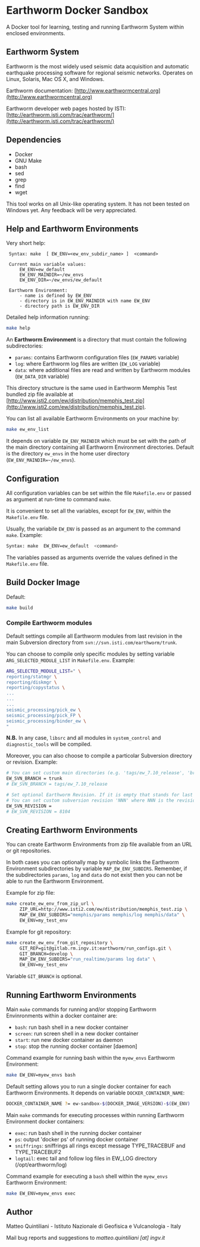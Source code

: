 # Earthworm Docker Sandbox

A Docker tool for learning, testing and running Earthworm System within enclosed environments.

## Earthworm System

Earthworm is the most widely used seismic data acquisition and automatic earthquake processing software for regional seismic networks. Operates on Linux, Solaris, Mac OS X, and Windows.

Earthworm documentation: [http://www.earthwormcentral.org](http://www.earthwormcentral.org)

Earthworm developer web pages hosted by ISTI: [http://earthworm.isti.com/trac/earthworm/](http://earthworm.isti.com/trac/earthworm/)

## Dependencies

  - Docker
  - GNU Make
  - bash
  - sed
  - grep
  - find
  - wget

This tool works on all Unix-like operating system. It has not been tested on Windows yet. Any feedback will be very appreciated.

## Help and Earthworm Environments

Very short help:

```
 Syntax: make  [ EW_ENV=<ew_env_subdir_name> ]  <command>

 Current main variable values:
     EW_ENV=ew_default
     EW_ENV_MAINDIR=~/ew_envs
     EW_ENV_DIR=~/ew_envs/ew_default

 Earthworm Environment:
     - name is defined by EW_ENV
     - directory is in EW_ENV_MAINDIR with name EW_ENV
     - directory path is EW_ENV_DIR
```

Detailed help information running:

```sh
make help
```

An **Earthworm Environment** is a directory that must contain the following subdirectories:

  - `params`: contains Earthworm configuration files (`EW_PARAMS` variable)
  - `log`: where Earthworm log files are written (`EW_LOG` variable)
  - `data`: where additional files are read and written by Earthworm modules (`EW_DATA_DIR` variable)

This directory structure is the same used in Earthworm Memphis Test bundled zip file available at [http://www.isti2.com/ew/distribution/memphis_test.zip](http://www.isti2.com/ew/distribution/memphis_test.zip).

You can list all available Earthworm Environments on your machine by:

```sh
make ew_env_list
```

It depends on variable `EW_ENV_MAINDIR` which must be set with the path of the main directory containing all Earthworm Environment directories. Default is the directory `ew_envs` in the home user directory (`EW_ENV_MAINDIR=~/ew_envs`).


## Configuration

All configuration variables can be set within the file `Makefile.env` or passed as argument at run-time to command `make`.

It is convenient to set all the variables, except for `EW_ENV`, within the `Makefile.env` file.

Usually, the variabile `EW_ENV` is passed as an argument to the command `make`. Example:

```sh
Syntax: make  EW_ENV=ew_default  <command>
```

The variables passed as arguments override the values defined in the `Makefile.env` file.

## Build Docker Image

Default:

```sh
make build
```

### Compile Earthworm modules

Default settings compile all Earthworm modules from last revision in the main Subversion directory from `svn://svn.isti.com/earthworm/trunk`.

You can choose to compile only specific modules by setting variable `ARG_SELECTED_MODULE_LIST` in `Makefile.env`. Example:

```sh
ARG_SELECTED_MODULE_LIST=" \
reporting/statmgr \
reporting/diskmgr \
reporting/copystatus \
...
...
...
seismic_processing/pick_ew \
seismic_processing/pick_FP \
seismic_processing/binder_ew \
"
```

**N.B.** In any case, `libsrc` and all modules in `system_control` and `diagnostic_tools` will be compiled.

Moreover, you can also choose to compile a particolar Subversion directory or revision. Example:

```sh
# You can set custom main directories (e.g. 'tags/ew_7.10_release', 'branches/cosmos', etc.)
EW_SVN_BRANCH = trunk
# EW_SVN_BRANCH = tags/ew_7.10_release

# Set optional Earthworm Revision. If it is empty that stands for last revision of the EW_SVN_BRANCH
# You can set custom subversion revision 'NNN' where NNN is the revision number
EW_SVN_REVISION =
# EW_SVN_REVISION = 8104
```

## Creating Earthworm Environments

You can create Earthworm Environments from zip file available from an URL or git repositories.

In both cases you can optionally map by symbolic links the Earthworm Environment subdirectories by variable `MAP_EW_ENV_SUBDIRS`. Remember, if the subdirectories `params`, `log` and `data` do not exist then you can not be able to run the Earthworm Environment.

Example for zip file:

```sh
make create_ew_env_from_zip_url \
     ZIP_URL=http://www.isti2.com/ew/distribution/memphis_test.zip \
     MAP_EW_ENV_SUBDIRS="memphis/params memphis/log memphis/data" \
     EW_ENV=my_test_env
```

Example for git repository:

```sh
make create_ew_env_from_git_repository \
     GIT_REP=git@gitlab.rm.ingv.it:earthworm/run_configs.git \
     GIT_BRANCH=develop \
     MAP_EW_ENV_SUBDIRS="run_realtime/params log data" \
     EW_ENV=my_test_env
```

Variable `GIT_BRANCH` is optional.

## Running Earthworm Environments

Main `make` commands for running and/or stopping Earthworm Envinronments within a docker container are:

  - `bash`:   run bash shell in a new docker container
  - `screen`: run screen shell in a new docker container
  - `start`:  run new docker container as daemon
  - `stop`:   stop the running docker container [daemon]

Command example for running bash within the `myew_envs` Earthworm Environment:

```sh
make EW_ENV=myew_envs bash
```

Default setting allows you to run a single docker container for each Earthworm Environments. It depends on variable `DOCKER_CONTAINER_NAME`: 

```sh
DOCKER_CONTAINER_NAME ?= ew-sandbox-$(DOCKER_IMAGE_VERSION)-$(EW_ENV)
```

Main `make` commands for executing processes within running Earthworm Environment docker containers:


  - `exec`:       run bash shell in the running docker container
  - `ps`:         output 'docker ps' of running docker container
  - `sniffrings`: sniffrings all rings except message TYPE_TRACEBUF and TYPE_TRACEBUF2
  - `logtail`:    exec tail and follow log files in EW_LOG directory (/opt/earthworm/log)

Command example for executing a `bash` shell within the `myew_envs` Earthworm Environment:

```sh
make EW_ENV=myew_envs exec
```


## Author

Matteo Quintiliani - Istituto Nazionale di Geofisica e Vulcanologia - Italy

Mail bug reports and suggestions to *matteo.quintiliani [at] ingv.it*

